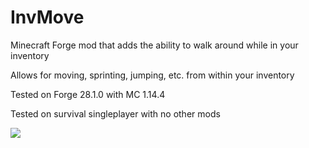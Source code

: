 # InvMove
Minecraft Forge mod that adds the ability to walk around while in your inventory

Allows for moving, sprinting, jumping, etc. from within your inventory

Tested on Forge 28.1.0 with MC 1.14.4

Tested on survival singleplayer with no other mods

![](https://media.giphy.com/media/QvjBuifUlC0aXuv5Wz/giphy.gif)
